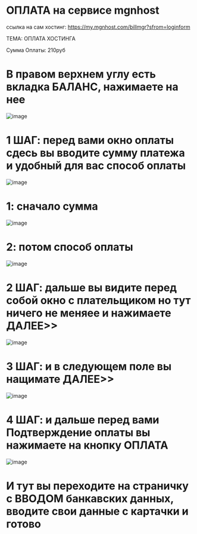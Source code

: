 # ОПЛАТА на сервисе mgnhost
ссылка на сам хостинг: https://my.mgnhost.com/billmgr?sfrom=loginform

ТЕМА: ОПЛАТА ХОСТИНГА 

Сумма Оплаты: 210руб

# В правом верхнем углу есть вкладка БАЛАНС, нажимаете на нее

![image](https://user-images.githubusercontent.com/90931685/167918300-ea5bf615-34f2-45ce-80ba-f7dec51c0549.png)

# 1 ШАГ: перед вами окно оплаты сдесь вы вводите сумму платежа и удобный для вас способ оплаты 
 
![image](https://user-images.githubusercontent.com/90931685/167918407-15f605f9-b321-498c-980f-7df177ec83a9.png)

# 1: сначало сумма 

![image](https://user-images.githubusercontent.com/90931685/167918485-acd1b3ab-64ac-4b4e-b55e-ae62d8ae599f.png)

# 2: потом способ оплаты 
 
![image](https://user-images.githubusercontent.com/90931685/167918573-8bc8b849-948d-490e-a992-9b41f238e330.png)

# 2 ШАГ: дальше вы видите перед собой окно с плательщиком но тут ничего не меняее и нажимаете ДАЛЕЕ>>

![image](https://user-images.githubusercontent.com/90931685/167918632-5d85e055-17e6-48e1-b104-6b4ad9a7dcd6.png)

# 3 ШАГ: и в следующем поле вы нащимате ДАЛЕЕ>>

![image](https://user-images.githubusercontent.com/90931685/167918657-551cbfcb-cd9c-4f09-8431-4f1b7a57e035.png)

# 4 ШАГ: и дальше перед вами Подтверждение оплаты вы нажимаете на кнопку ОПЛАТА 

![image](https://user-images.githubusercontent.com/90931685/167918687-84025c2a-5e2d-44ba-8242-5adce5150593.png)

 
 # И тут вы переходите на страничку с ВВОДОМ банкавских данных, вводите свои данные с картачки и готово

 

